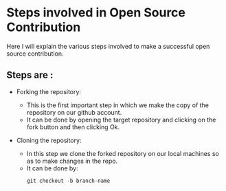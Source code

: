 # Steps involved in Open Source Contribution
Here I will explain the various steps involved to make a successful open source contribution.

## Steps are :
* Forking the repository:
    - This is the first important step in which we make the copy of the repository on our github account.
    - It can be done by opening the target repository and clicking on the fork button and then clicking Ok.

* Cloning the repository:
    - In this step we clone the forked repository on our local machines so as to make changes in the repo.
    - It can be done by:
        ```markdown
        git checkout -b branch-name
        ```


